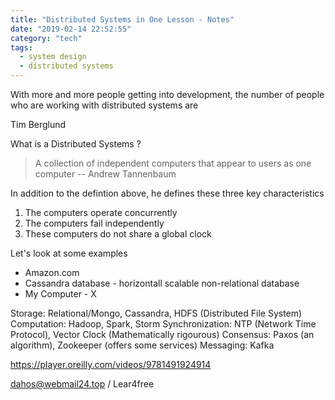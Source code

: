 ```yaml
---
title: "Distributed Systems in One Lesson - Notes"
date: "2019-02-14 22:52:55"
category: "tech"
tags:
  - system design
  - distributed systems
---
```


With more and more people getting into development, the number of people who are working with distributed systems are

Tim Berglund

What is a Distributed Systems ?

> A collection of independent computers that appear to users as one computer
> -- Andrew Tannenbaum

In addition to the defintion above, he defines these three key characteristics 

1. The computers operate concurrently
1. The computers fail independently
1. These computers do not share a global clock

Let's look at some examples

- Amazon.com
- Cassandra database - horizontall scalable non-relational database
- My Computer - X

Storage: Relational/Mongo, Cassandra, HDFS (Distributed File System)
Computation: Hadoop, Spark, Storm
Synchronization: NTP (Network Time Protocol), Vector Clock (Mathematically rigourous)
Consensus: Paxos (an algorithm), Zookeeper (offers some services)
Messaging: Kafka

https://player.oreilly.com/videos/9781491924914


dahos@webmail24.top / Lear4free
